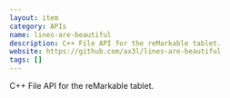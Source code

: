 ```yaml
---
layout: item
category: APIs
name: lines-are-beautiful
description: C++ File API for the reMarkable tablet.
website: https://github.com/ax3l/lines-are-beautiful
tags: []
---
```


C++ File API for the reMarkable tablet.
